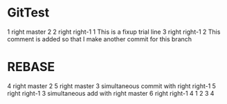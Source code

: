 # GitTest
1 right		master		2
2 right		right-1		1	This is a fixup trial line
3 right		right-1		2	This comment is added so that I make another commit for this branch
# REBASE
4 right		master		2
5 right		master		3	simultaneous commit with right right-1
5 right		right-1		3	simultaneous add with right master
6 right		right-1		4	1 2 3 4

